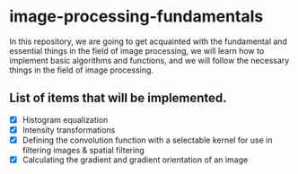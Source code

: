 # image-processing-fundamentals  
In this repository, we are going to get acquainted with the fundamental and essential things in the field of image processing, we will learn how to implement basic algorithms and functions, and we will follow the necessary things in the field of image processing.

## List of items that will be implemented.
- [x] Histogram equalization
- [x] Intensity transformations
- [x] Defining the convolution function with a selectable kernel for use in filtering images & spatial filtering
- [x] Calculating the gradient and  gradient orientation of an image 
